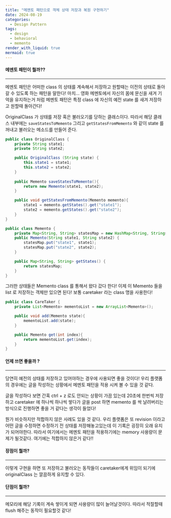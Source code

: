 ```yaml
---
title: "메멘토 패턴으로 객체 상태 저장과 복원 구현하기"
date: 2024-08-19
categories:
  - Design Pattern
tags:
  - design
  - behavioral
  - memento
render_with_liquid: true
mermaid: true
---
```

#### 메멘토 패턴이 뭘까??
---
메멘토 패턴은 어떠한 class 의 상태를 계속해서 저장하고 원할때는 이전의 상태로 돌아 갈 수 있도록 하는 패턴을 말한다! 마치... 영화 메멘토에서 자신의 몸에 문신을 새겨 기억을 유지하는거 처럼 메멘토 패턴은 특정 class 에 자신의 예전 state 를 새겨 저장하고 원할때 돌아간다!

OriginalClass 가 상태를 저장 혹은 불러오기를 당하는 클래스이다. 따라서 해당 클래스 내부에는 `saveStatesToMemento` 그리고 `getStatesFromMemento` 와 같이 state 를 꺼내고 불러오는 메소드를 만들어 준다.

```java
public class OriginalClass {
    private String state1;
    private String state2;

	public OriginalClass (String state) {
		this.state1 = state1;
		this.state2 = state2;
	}
	
    public Memento saveStatesToMemento(){
        return new Memento(state1, state2);
    }

    public void getStatesFromMemento(Memento memento){
        state1 = memento.getStates().get("state1");
        state2 = memento.getStates().get("state2");
    }
}

public class Memento {
	private Map<String, String> statesMap = new HashMap<String, String>();
	public Memento(String state1, String state2) {
		statesMap.put("state1", state1);
		statesMap.put("state2", state2);
	}	

	public Map<String, String> getStates() {
		return statesMap;
	}
}
```

그러한 상태들은 Memento class 를 통해서 왔다 갔다 한다! 이제 이 Memento 들을 list 로 저장하는 객체만 있으면 된다! 보통 caretaker 라는 class 명을 사용한다!

```java
public class CareTaker {
    private List<Memento> mementoList = new ArrayList<Memento>();

    public void add(Memento state){
        mementoList.add(state);
    }

    public Memento get(int index){
        return mementoList.get(index);
    }
}
```

#### 언제 쓰면 좋을까 ?
---
당연히 예전의 상태를 저장하고 있어야하는 경우에 사용되면 좋을 것이다! 우리 플랫폼의 경우에는 글을 작성하는 상황에서 메멘토 패턴을 적용 시켜 볼 수 있을 것 같다. 

글을 작성하다 보면 간혹 ctrl + z 로도 안되는 상황이 가끔 있는데 20초에 한번씩 저장하고 caretaker 에 하나씩 하나씩 쌓다가 글을 post 하면 memento 를 싹 날려버리는 방식으로 진행하면 좋을 거 같다는 생각이 들었다!

뭔가 비슷하지만 적합하지 않은 사례도 있을 것 같다. 우리 플랫폼은 또 revision 이라고 어떤 글을 수정하면 수정하기 전 상태를 저장해놓고있는데 이 기록은 굉장히 오래 유지가 되어야한다. 따라서 여기에서는 메멘토 패턴을 적용하기에는 memory 사용량이 문제가 될것같다. 여기에는 적합하지 않은거 같다!!

#### 장점이 뭘까?
---
이렇게 구현을 하면 또 저장하고 불러오는 동작들이 caretaker에게 위임이 되기에 originalClass 는 깔끔하게 유지할 수 있다.

#### 단점이 뭘까?
---
메모리에 해당 기록이 계속 쌓이게 되면 사용량이 많이 늘어날것이다. 따라서 적절할때 flush 해주는 동작이 필요할것 같다!